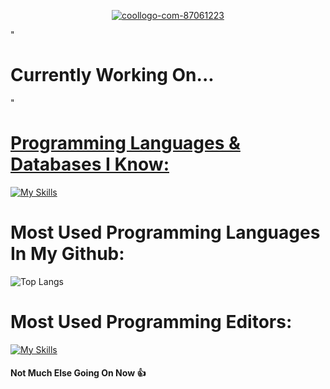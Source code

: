 <p align="center">
<a href="https://ibb.co/NnMy8wK"><img src="https://i.ibb.co/tP9J7yD/coollogo-com-87061223.png" alt="coollogo-com-87061223" border="0"></a>
</p>

"<h1 style="text-decoration: none;">Currently Working On...</h1>"
  

<h1 style="text-decoration:underline">Programming Languages & Databases I Know:</h1>
  
[![My Skills](https://skillicons.dev/icons?i=cs,py,cpp,mongodb,sqlite,firebase)](https://skillicons.dev)


<h1 style=border-bottom: 0;>Most Used Programming Languages In My Github:</h1>

![Top Langs](https://github-readme-stats.vercel.app/api/top-langs/?username=Ohadgips&layout=compact)


<h1 style=border-bottom: 0;>Most Used Programming Editors:</h1>

[![My Skills](https://skillicons.dev/icons?i=vscode,visualstudio)](https://skillicons.dev)


<h4 style=border-bottom: 0;>Not Much Else Going On Now 👍</h4>

<!--
**Ohadgips/Ohadgips** is a ✨ _special_ ✨ repository because its `README.md` (this file) appears on your GitHub profile.

Here are some ideas to get you started:

- 🔭 I’m currently working on ...
- 🌱 I’m currently learning ...
- 👯 I’m looking to collaborate on ...
- 🤔 I’m looking for help with ...
- 💬 Ask me about ...
- 📫 How to reach me: ...
- 😄 Pronouns: ...
- ⚡ Fun fact: ...
-->
